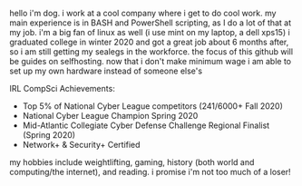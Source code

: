 hello i'm dog. i work at a cool company where i get to do cool work.
my main experience is in BASH and PowerShell scripting, as I do a lot of that at my job. i'm a big fan of linux as well (i use mint on my laptop, a dell xps15)
i graduated college in winter 2020 and got a great job about 6 months after, so i am still getting my sealegs in the workforce.
the focus of this github will be guides on selfhosting. now that i don't make minimum wage i am able to set up my own hardware instead of someone else's

IRL CompSci Achievements: 
- Top 5% of National Cyber League competitors (241/6000+ Fall 2020) 
- National Cyber League Champion Spring 2020
- Mid-Atlantic Collegiate Cyber Defense Challenge Regional Finalist (Spring 2020)
- Network+ & Security+ Certified

my hobbies include weightlifting, gaming, history (both world and computing/the internet), and reading. 
i promise i'm not too much of a loser!

<!---
barkwoofdog/barkwoofdog is a ✨ special ✨ repository because its `README.md` (this file) appears on your GitHub profile.
You can click the Preview link to take a look at your changes.
--->
